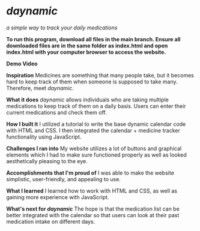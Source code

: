 # _daynamic_
_a simple way to track your daily medications_

**To run this program, download all files in the main branch. Ensure all downloaded files are in the same folder as index.html and open index.html with your computer browser to access the website.**

**Demo Video**


**Inspiration**
Medicines are something that many people take, but it becomes hard to keep track of them when someone is supposed to take many. Therefore, meet _daynamic_.

**What it does**
_daynamic_ allows individuals who are taking multiple medications to keep track of them on a daily basis. Users can enter their current medications and check them off.

**How I built it**
I utilized a tutorial to write the base dynamic calendar code with HTML and CSS. I then integrated the calendar + medicine tracker functionality using JavaScript.

**Challenges I ran into**
My website utilizes a lot of buttons and graphical elements which I had to make sure functioned properly as well as looked aesthetically pleasing to the eye.

**Accomplishments that I'm proud of**
I was able to make the website simplistic, user-friendly, and appealing to use.

**What I learned**
I learned how to work with HTML and CSS, as well as gaining more experience with JavaScript.

**What's next for _daynamic_**
The hope is that the medication list can be better integrated with the calendar so that users can look at their past medication intake on different days.
